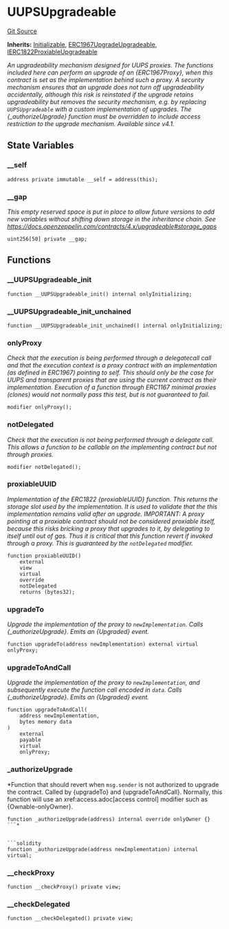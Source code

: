# UUPSUpgradeable
[Git Source](https://github.com/ContractLabs/foundry-bountykinds-contract/blob/67e6855d3beabdf242cc0b51d9e53b087a5235b9/src/oz-custom/oz-upgradeable/proxy/utils/UUPSUpgradeable.sol)

**Inherits:**
[Initializable](/src/oz-custom/oz-upgradeable/proxy/utils/Initializable.sol/abstract.Initializable.md), [ERC1967UpgradeUpgradeable](/src/oz-custom/oz-upgradeable/proxy/ERC1967/ERC1967UpgradeUpgradeable.sol/abstract.ERC1967UpgradeUpgradeable.md), [IERC1822ProxiableUpgradeable](/src/oz-custom/oz-upgradeable/interfaces/draft-IERC1822Upgradeable.sol/interface.IERC1822ProxiableUpgradeable.md)

*An upgradeability mechanism designed for UUPS proxies. The functions
included here can perform an upgrade of an
{ERC1967Proxy}, when this contract is set as the implementation behind such a
proxy.
A security mechanism ensures that an upgrade does not turn off upgradeability
accidentally, although this risk is
reinstated if the upgrade retains upgradeability but removes the security
mechanism, e.g. by replacing
`UUPSUpgradeable` with a custom implementation of upgrades.
The {_authorizeUpgrade} function must be overridden to include access
restriction to the upgrade mechanism.
_Available since v4.1._*


## State Variables
### __self

```solidity
address private immutable __self = address(this);
```


### __gap
*This empty reserved space is put in place to allow future versions
to add new
variables without shifting down storage in the inheritance chain.
See https://docs.openzeppelin.com/contracts/4.x/upgradeable#storage_gaps*


```solidity
uint256[50] private __gap;
```


## Functions
### __UUPSUpgradeable_init


```solidity
function __UUPSUpgradeable_init() internal onlyInitializing;
```

### __UUPSUpgradeable_init_unchained


```solidity
function __UUPSUpgradeable_init_unchained() internal onlyInitializing;
```

### onlyProxy

*Check that the execution is being performed through a delegatecall
call and that the execution context is
a proxy contract with an implementation (as defined in ERC1967) pointing
to self. This should only be the case
for UUPS and transparent proxies that are using the current contract as
their implementation. Execution of a
function through ERC1167 minimal proxies (clones) would not normally pass
this test, but is not guaranteed to
fail.*


```solidity
modifier onlyProxy();
```

### notDelegated

*Check that the execution is not being performed through a delegate
call. This allows a function to be
callable on the implementing contract but not through proxies.*


```solidity
modifier notDelegated();
```

### proxiableUUID

*Implementation of the ERC1822 {proxiableUUID} function. This returns
the storage slot used by the
implementation. It is used to validate that the this implementation
remains valid after an upgrade.
IMPORTANT: A proxy pointing at a proxiable contract should not be
considered proxiable itself, because this risks
bricking a proxy that upgrades to it, by delegating to itself until out
of gas. Thus it is critical that this
function revert if invoked through a proxy. This is guaranteed by the
`notDelegated` modifier.*


```solidity
function proxiableUUID()
    external
    view
    virtual
    override
    notDelegated
    returns (bytes32);
```

### upgradeTo

*Upgrade the implementation of the proxy to `newImplementation`.
Calls {_authorizeUpgrade}.
Emits an {Upgraded} event.*


```solidity
function upgradeTo(address newImplementation) external virtual onlyProxy;
```

### upgradeToAndCall

*Upgrade the implementation of the proxy to `newImplementation`, and
subsequently execute the function call
encoded in `data`.
Calls {_authorizeUpgrade}.
Emits an {Upgraded} event.*


```solidity
function upgradeToAndCall(
    address newImplementation,
    bytes memory data
)
    external
    payable
    virtual
    onlyProxy;
```

### _authorizeUpgrade

*Function that should revert when `msg.sender` is not authorized to
upgrade the contract. Called by
{upgradeTo} and {upgradeToAndCall}.
Normally, this function will use an xref:access.adoc[access control]
modifier such as {Ownable-onlyOwner}.
```solidity
function _authorizeUpgrade(address) internal override onlyOwner {}
```*


```solidity
function _authorizeUpgrade(address newImplementation) internal virtual;
```

### __checkProxy


```solidity
function __checkProxy() private view;
```

### __checkDelegated


```solidity
function __checkDelegated() private view;
```

